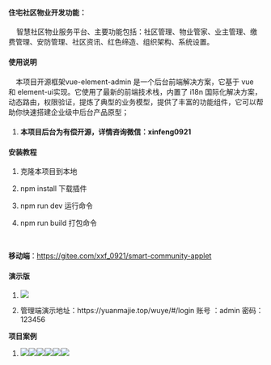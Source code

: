 <h4>
    住宅社区物业开发功能：
</h4>
<p>
    &nbsp;&nbsp;&nbsp;&nbsp;智慧社区物业服务平台、主要功能包括：社区管理、物业管家、业主管理、缴费管理、安防管理、社区资讯、红色缔造、组织架构、系统设置。
</p>
<h4>
    使用说明
</h4>
<h4>
    &nbsp;&nbsp;<span style="font-weight: normal;">&nbsp;&nbsp;本项目开源框架vue-element-admin 是一个后台前端解决方案，它基于 vue 和&nbsp;element-ui实现。它使用了最新的前端技术栈，内置了 i18n 国际化解决方案，动态路由，权限验证，提炼了典型的业务模型，提供了丰富的功能组件，它可以帮助你快速搭建企业级中后台产品原型；</span>
</h4>
<ol class=" list-paddingleft-2">
    <li>
        <p>
            <strong>本项目后台为有偿开源，详情咨询微信：xinfeng0921</strong>
        </p>
    </li>
</ol>
<h4>
    安装教程
</h4>
<ol class=" list-paddingleft-2">
    <li>
        <p>
            克隆本项目到本地
        </p>
    </li>
    <li>
        <p>
            npm install 下载插件
        </p>
    </li>
    <li>
        <p>
            npm run dev 运行命令
        </p>
    </li>
    <li>
        <p>
            npm run build 打包命令
        </p>
        <p>
            <br/>
        </p>
    </li>
</ol>
<p>
    <strong>移动端</strong>：<a href="https://gitee.com/xxf_0921/smart-community-applet" target="_blank" style="font-size: 14px;">https://gitee.com/xxf_0921/smart-community-applet</a>
</p>
<h4>
    演示版
	
</h4>
<ol class=" list-paddingleft-2">
    <li>
        <p>
           <img src="https://shopimges.oss-cn-hangzhou.aliyuncs.com/wuye/xia/gh_4532c0efe439_860.jpg"/>
        </p>
    </li>
    <li>
        <p>
            管理端演示地址：https://yuanmajie.top/wuye/#/login  账号 ：admin 密码：123456
        </p>
    </li>
</ol>
<p>
    <strong>项目案例</strong>
</p>
<ol class=" list-paddingleft-2">
    <li>
        <p>
            <img src="https://xiaomubiao0724-jingshan.oss-cn-beijing.aliyuncs.com/xcx/1675600469138.png"/><img src="https://xiaomubiao0724-jingshan.oss-cn-beijing.aliyuncs.com/xcx/1675600473903.png"/><img src="https://xiaomubiao0724-jingshan.oss-cn-beijing.aliyuncs.com/xcx/1675600476018.png"/><img src="https://xiaomubiao0724-jingshan.oss-cn-beijing.aliyuncs.com/xcx/1675600488822.png"/><img src="https://xiaomubiao0724-jingshan.oss-cn-beijing.aliyuncs.com/xcx/1675600489201.png"/><img src="https://xiaomubiao0724-jingshan.oss-cn-beijing.aliyuncs.com/xcx/1675600496387.png"/>
        </p>
    </li>
</ol>